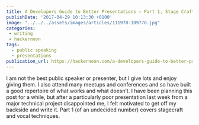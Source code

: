 ```yaml
---
title: A Developers Guide to Better Presentations — Part 1, Stage Craft
publishDate: '2017-04-29 10:13:30 +0100'
image: "../../../assets/images/articles/111978-109778.jpg"
categories:
 - writing
 - hackernoon
tags:
  - public speaking
  - presentations
publication_url: https://hackernoon.com/a-developers-guide-to-better-presentations-part-1-stage-craft-36e75853656c
---
```


I am not the best public speaker or presenter, but I give lots and enjoy giving them. I also attend many meetups and conferences and so have built a good repertoire of what works and what doesn’t. I have been planning this post for a while, but after a particularly poor presentation last week from a major technical project disappointed me, I felt motivated to get off my backside and write it. Part 1 (of an undecided number) covers stagecraft and vocal techniques.
